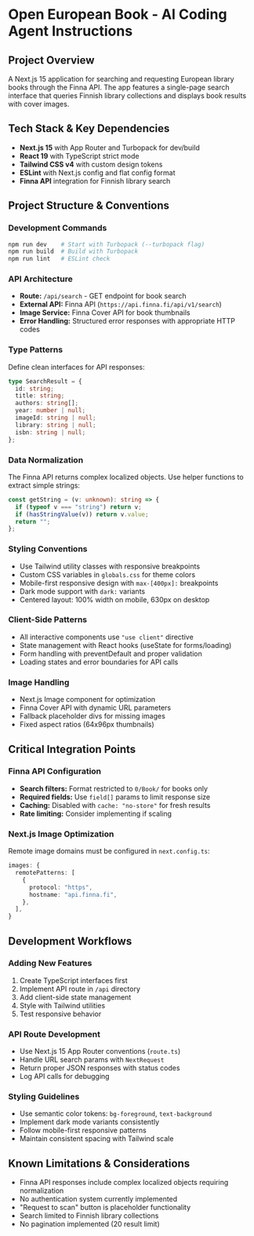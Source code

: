 # Open European Book - AI Coding Agent Instructions

## Project Overview
A Next.js 15 application for searching and requesting European library books through the Finna API. The app features a single-page search interface that queries Finnish library collections and displays book results with cover images.

## Tech Stack & Key Dependencies
- **Next.js 15** with App Router and Turbopack for dev/build
- **React 19** with TypeScript strict mode
- **Tailwind CSS v4** with custom design tokens
- **ESLint** with Next.js config and flat config format
- **Finna API** integration for Finnish library search

## Project Structure & Conventions

### Development Commands
```bash
npm run dev    # Start with Turbopack (--turbopack flag)
npm run build  # Build with Turbopack
npm run lint   # ESLint check
```

### API Architecture
- **Route:** `/api/search` - GET endpoint for book search
- **External API:** Finna API (`https://api.finna.fi/api/v1/search`)
- **Image Service:** Finna Cover API for book thumbnails
- **Error Handling:** Structured error responses with appropriate HTTP codes

### Type Patterns
Define clean interfaces for API responses:
```typescript
type SearchResult = {
  id: string;
  title: string;
  authors: string[];
  year: number | null;
  imageId: string | null;
  library: string | null;
  isbn: string | null;
};
```

### Data Normalization
The Finna API returns complex localized objects. Use helper functions to extract simple strings:
```typescript
const getString = (v: unknown): string => {
  if (typeof v === "string") return v;
  if (hasStringValue(v)) return v.value;
  return "";
};
```

### Styling Conventions
- Use Tailwind utility classes with responsive breakpoints
- Custom CSS variables in `globals.css` for theme colors
- Mobile-first responsive design with `max-[400px]:` breakpoints
- Dark mode support with `dark:` variants
- Centered layout: 100% width on mobile, 630px on desktop

### Client-Side Patterns
- All interactive components use `"use client"` directive
- State management with React hooks (useState for forms/loading)
- Form handling with preventDefault and proper validation
- Loading states and error boundaries for API calls

### Image Handling
- Next.js Image component for optimization
- Finna Cover API with dynamic URL parameters
- Fallback placeholder divs for missing images
- Fixed aspect ratios (64x96px thumbnails)

## Critical Integration Points

### Finna API Configuration
- **Search filters:** Format restricted to `0/Book/` for books only
- **Required fields:** Use `field[]` params to limit response size
- **Caching:** Disabled with `cache: "no-store"` for fresh results
- **Rate limiting:** Consider implementing if scaling

### Next.js Image Optimization
Remote image domains must be configured in `next.config.ts`:
```typescript
images: {
  remotePatterns: [
    {
      protocol: "https",
      hostname: "api.finna.fi",
    },
  ],
}
```

## Development Workflows

### Adding New Features
1. Create TypeScript interfaces first
2. Implement API route in `/api` directory
3. Add client-side state management
4. Style with Tailwind utilities
5. Test responsive behavior

### API Route Development
- Use Next.js 15 App Router conventions (`route.ts`)
- Handle URL search params with `NextRequest`
- Return proper JSON responses with status codes
- Log API calls for debugging

### Styling Guidelines
- Use semantic color tokens: `bg-foreground`, `text-background`
- Implement dark mode variants consistently
- Follow mobile-first responsive patterns
- Maintain consistent spacing with Tailwind scale

## Known Limitations & Considerations
- Finna API responses include complex localized objects requiring normalization
- No authentication system currently implemented
- "Request to scan" button is placeholder functionality
- Search limited to Finnish library collections
- No pagination implemented (20 result limit)